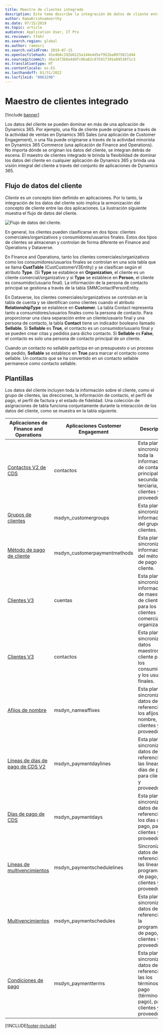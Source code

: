 ```yaml
---
title: Maestro de clientes integrado
description: Este tema describe la integración de datos de cliente entre Finance and Operations y Dataverse.
author: RamaKrishnamoorthy
ms.date: 07/15/2019
ms.topic: article
audience: Application User, IT Pro
ms.reviewer: tfehr
ms.search.region: global
ms.author: ramasri
ms.search.validFrom: 2019-07-15
ms.openlocfilehash: 41e4b6c192b6125a144e4d5ef952ba0975821d44
ms.sourcegitcommit: 4be1473b0a4ddfc0ba82c07591f391e89538f1c3
ms.translationtype: HT
ms.contentlocale: es-ES
ms.lasthandoff: 01/31/2022
ms.locfileid: "8063298"
---
```

# <a name="integrated-customer-master"></a>Maestro de clientes integrado

[!include [banner](../../includes/banner.md)]



Los datos del cliente se pueden dominar en más de una aplicación de Dynamics 365. Por ejemplo, una fila de cliente puede originarse a través de la actividad de ventas en Dynamics 365 Sales (una aplicación de Customer Engagement), o una fila puede originarse a través de la actividad minorista en Dynamics 365 Commerce (una aplicación de Finance and Operations). No importa dónde se originan los datos del cliente, se integran detrás de escena. El maestro de clientes integrado le brinda la flexibilidad de dominar los datos del cliente en cualquier aplicación de Dynamics 365 y brinda una visión integral del cliente a través del conjunto de aplicaciones de Dynamics 365.

## <a name="customer-data-flow"></a>Flujo de datos del cliente

*Cliente* es un concepto bien definido en aplicaciones. Por lo tanto, la integración de los datos del cliente solo implica la armonización del concepto de cliente entre las dos aplicaciones. La ilustración siguiente muestra el flujo de datos del cliente.

![Flujo de datos del cliente.](media/dual-write-customer-data-flow.png)

En general, los clientes pueden clasificarse en dos tipos: clientes comerciales/organizativos y consumidores/usuarios finales. Estos dos tipos de clientes se almacenan y controlan de forma diferente en Finance and Operations y Dataverse.

En Finance and Operations, tanto los clientes comerciales/organizativos como los consumidores/usuarios finales se controlan en una sola tabla que se llama **CustTable** (CustCustomerV3Entity) y se clasifican según el atributo **Type**. (Si **Type** se establece en **Organization**, el cliente es un cliente comercial/organizativo y si **Type** se establece en **Person**, el cliente es consumidor/usuario final). La información de la persona de contacto principal se gestiona a través de la tabla SMMContactPersonEntity.

En Dataverse, los clientes comerciales/organizativos se controlan en la tabla de cuenta y se identifican como clientes cuando el atributo **RelationshipType** se establece en **Customer**. La tabla Contact representa tanto a consumidores/usuarios finales como la persona de contacto. Para proporcionar una clara separación entre un cliente/usuario final y una persona de contacto, la tabla **Contact** tiene un indicador booleano llamado **Sellable**. Si **Sellable** es **True**, el contacto es un consumidor/usuario final y se pueden crear citas y pedidos para dicho contacto. Si **Sellable** es **False**, el contacto es solo una persona de contacto principal de un cliente.

Cuando un contacto no sellable participa en un presupuesto o un proceso de pedido, **Sellable** se establece en **True** para marcar el contacto como sellable. Un contacto que se ha convertido en un contacto sellable permanece como contacto sellable.

## <a name="templates"></a>Plantillas

Los datos del cliente incluyen toda la información sobre el cliente, como el grupo de clientes, las direcciones, la información de contacto, el perfil de pago, el perfil de factura y el estado de fidelidad. Una colección de asignaciones de tabla funciona conjuntamente durante la interacción de los datos del cliente, como se muestra en la tabla siguiente.

Aplicaciones de Finance and Operations | Aplicaciones Customer Engagement         | Descripción
----------------------------|---------------------------------|------------
[Contactos V2 de CDS](mapping-reference.md#115) | contactos | Esta plantilla sincroniza toda la información de contacto principal, secundaria, y terciaria, para clientes y proveedores.
[Grupos de clientes](mapping-reference.md#126) | msdyn_customergroups | Esta plantilla sincroniza la información del grupo de clientes.
[Método de pago de cliente](mapping-reference.md#127) | msdyn_customerpaymentmethods | Esta plantilla sincroniza la información del método de pago del cliente.
[Clientes V3](mapping-reference.md#101) | cuentas | Esta plantilla sincroniza la información de maestro de cliente para los clientes comerciales y organizativos.
[Clientes V3](mapping-reference.md#116) | contactos | Esta plantilla sincroniza los datos maestros de cliente para los consumidores y los usuarios finales.
[Afijos de nombre](mapping-reference.md#155) | msdyn_nameaffixes | Esta plantilla sincroniza los datos de referencia de los afijos de nombre, para clientes y proveedores.
[Líneas de días de pago de CDS V2](mapping-reference.md#157) | msdyn_paymentdaylines | Esta plantilla sincroniza los datos de referencia de las líneas de días de pago, para clientes y proveedores.
[Días de pago de CDS](mapping-reference.md#158) | msdyn_paymentdays | Esta plantilla sincroniza los datos de referencia de los días de pago, para clientes y proveedores.
[Líneas de multivencimientos](mapping-reference.md#159) | msdyn_paymentschedulelines | Sincroniza los datos de referencia de las líneas de programación de pago, para clientes y proveedores.
[Multivencimientos](mapping-reference.md#160) | msdyn_paymentschedules | Esta plantilla sincroniza los datos de referencia de la programación de pago, para clientes y proveedores.
[Condiciones de pago](mapping-reference.md#161) | msdyn_paymentterms | Esta plantilla sincroniza los datos de referencia de las los términos de pago (términos de pago), para clientes y proveedores.

[!INCLUDE[footer-include](../../../../includes/footer-banner.md)]
